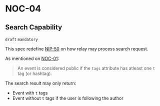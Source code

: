 NOC-04
======

Search Capability
-----------------

`draft` `mandatory`

This spec redefine [NIP-50](https://github.com/nostr-protocol/nips/blob/master/50.md) on how relay may process search request.

As mentioned on [NOC-01](01.md):
> An event is considered public if the `tags` attribute has atleast one `t` tag (or hashtag).

The search result may only return:
- Event with `t` tags
- Event without `t` tags if the user is following the author